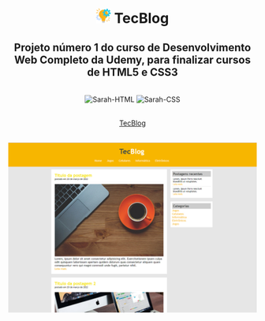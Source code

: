 <h1 align="center"><img width="30px" height="30px" alt="favicon" src="img/project-management.png"> TecBlog</h1>
<h2 align="center">Projeto número 1 do curso de Desenvolvimento Web Completo da Udemy, para finalizar cursos de HTML5 e CSS3</h2>
<div style="display: inline_block" align="center"><br>
 <img alt="Sarah-HTML" src="https://img.shields.io/badge/HTML-239120?style=for-the-badge&logo=html5&logoColor=white">
 <img alt="Sarah-CSS" src="https://img.shields.io/badge/CSS3-1572B6?style=for-the-badge&logo=css3&logoColor=white">
</div>
<br>
<p align="center"><a href="https://sarahprando.github.io/TecBlog/">TecBlog</a></p>
<br>
<img alt="print" src="img/print.PNG">

